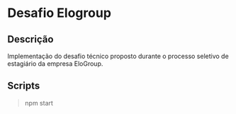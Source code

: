# Desafio Elogroup

## Descrição

Implementação do desafio técnico proposto durante o processo seletivo de estagiário da empresa EloGroup.

## Scripts

>npm start